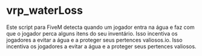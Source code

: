 # vrp_waterLoss
Este script para FiveM detecta quando um jogador entra na água e faz com que o jogador perca alguns itens do seu inventário. Isso incentiva os jogadores a evitar a água e a proteger seus pertences valiosos.io. Isso incentiva os jogadores a evitar a água e a proteger seus pertences valiosos.
